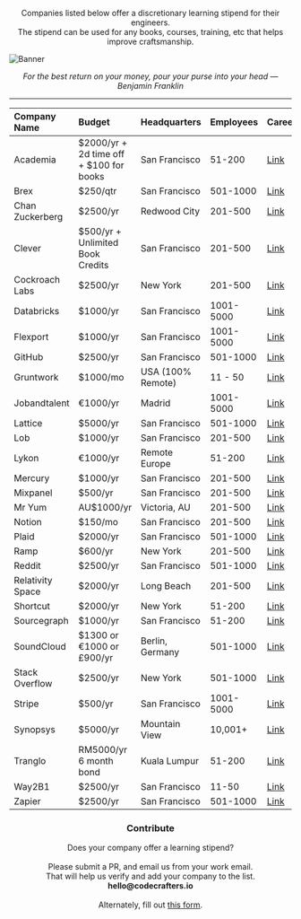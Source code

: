 
<p align="center">
  Companies listed below offer a discretionary learning stipend for their engineers. <br/>
  The stipend can be used for any books, courses, training, etc that helps improve craftsmanship.
</p>

![Banner](https://codecrafters.io/landing/images/learning-stipend-banner.gif)

<p align="center">
  <i>For the best return on your money, pour your purse into your head — Benjamin Franklin</i>
</p>

<hr/>

<div align="center">

| **Company Name**           | **Budget**                              | **Headquarters**    | **Employees**   | **Careers** |
| :------------------------- | :-------------------------------------- |:------------------- |:----------------|:------------| 
| Academia                   | $2000/yr + 2d time off + $100 for books | San Francisco       | 51-200          | [Link](https://www.academia.edu/hiring)|
| Brex                       | $250/qtr                                | San Francisco       | 501-1000        | [Link](https://www.brex.com/careers)|
| Chan Zuckerberg            | $2500/yr                                | Redwood City        | 201-500         | [Link](https://chanzuckerberg.com/careers/)|
| Clever                     | $500/yr + Unlimited Book Credits        | San Francisco       | 201-500         | [Link](https://clever.com/about/careers)|
| Cockroach Labs             | $2500/yr                                | New York            | 201-500         | [Link](https://www.cockroachlabs.com/careers/)|
| Databricks                 | $1000/yr                                | San Francisco       | 1001-5000       | [Link](https://www.databricks.com/company/careers)|
| Flexport                   | $1000/yr                                | San Francisco       | 1001-5000       | [Link](https://www.flexport.com/company/careers/)|
| GitHub                     | $2500/yr                                | San Francisco       | 501-1000        | [Link](https://github.com/about/careers)|
| Gruntwork                  | $1000/mo                                | USA (100% Remote)   | 11 - 50         | [Link](https://gruntwork.io/careers)|
| Jobandtalent               | €1000/yr                                | Madrid              | 1001-5000       | [Link](https://www.jobandtalent.com/join-us)|
| Lattice                    | $5000/yr                                | San Francisco       | 501-1000        | [Link](https://lattice.com/careers)|
| Lob                        | $1000/yr                                | San Francisco       | 201-500         | [Link](https://www.lob.com/careers)|
| Lykon                      | €1000/yr                                | Remote Europe       | 51-200          | [Link](https://careers.lykon.com/)|
| Mercury                    | $1000/yr                                | San Francisco       | 201-500         | [Link](https://mercury.com/jobs)|
| Mixpanel                   | $500/yr                                 | San Francisco       | 201-500         | [Link](https://mixpanel.com/jobs/)|
| Mr Yum                     | AU$1000/yr                              | Victoria, AU        | 201-500         | [Link](https://www.mryum.com/careers)|
| Notion                     | $150/mo                                 | San Francisco       | 201-500         | [Link](https://www.notion.so/careers)|
| Plaid                      | $2000/yr                                | San Francisco       | 501-1000        | [Link](https://plaid.com/careers/)|
| Ramp                       | $600/yr                                 | New York            | 201-500         | [Link](https://ramp.com/careers)|
| Reddit                     | $2500/yr                                | San Francisco       | 501-1000        | [Link](https://www.redditinc.com/careers/)|
| Relativity Space           | $2000/yr                                | Long Beach          | 201-500         | [Link](https://www.relativityspace.com/careers)|
| Shortcut                   | $2000/yr                                | New York            | 51-200          | [Link](https://careers.shortcut.io/jobs)|
| Sourcegraph                | $1000/yr                                | San Francisco       | 51-200          | [Link](https://about.sourcegraph.com/jobs)|
| SoundCloud                 | $1300 or €1000 or £900/yr               | Berlin, Germany     | 501-1000        | [Link](https://careers.soundcloud.com/)|
| Stack Overflow             | $2500/yr                                | New York            | 501-1000        | [Link](https://stackoverflow.co/company/careers)|
| Stripe                     | $500/yr                                 | San Francisco       | 1001-5000       | [Link](https://stripe.com/jobs)|
| Synopsys                   | $5000/yr                                | Mountain View       | 10,001+         | [Link](https://www.synopsys.com/careers.html)|
| Tranglo                    | RM5000/yr 6 month bond                  | Kuala Lumpur        | 51-200          | [Link](https://tranglo.com/career/)|
| Way2B1                     | $2500/yr                                | San Francisco       | 11-50           | [Link](https://www.way2b1.com/team#positions)|
| Zapier                     | $2500/yr                                | San Francisco       | 501-1000        | [Link](https://zapier.com/jobs)|

</div>
  
<h3 align="center">Contribute</h3>

<p align="center">
  Does your company offer a learning stipend? <br/><br/>
  Please submit a PR, and email us from your work email. <br/>
  That will help us verify and add your company to the list. <br/>
  <strong>hello@codecrafters.io</strong>
  <br/><br/>
  Alternately, fill out <a href="https://codecrafters.typeform.com/stipend" target="_blank">this form</a>. 
</p>


